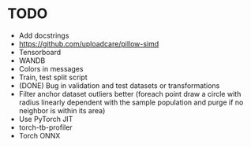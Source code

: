 # TODO

* Add docstrings
* https://github.com/uploadcare/pillow-simd
* Tensorboard
* WANDB
* Colors in messages
* Train, test split script
* (DONE) Bug in validation and test datasets or transformations
* Filter anchor dataset outliers better (foreach point draw a circle with radius linearly dependent with the sample population and purge if no neighbor is within its area) 
* Use PyTorch JIT 
* torch-tb-profiler
* Torch ONNX